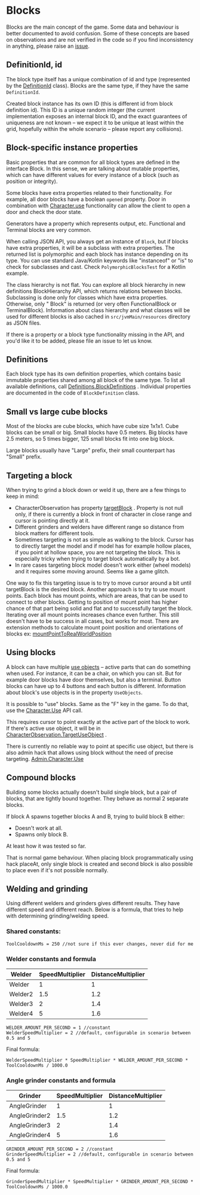 # Blocks

Blocks are the main concept of the game. Some data and behaviour is better documented to avoid confusion. Some of these
concepts are based on observations and are not verified in the code so if you find inconsistency in anything, please raise
an [issue](https://github.com/iv4xr-project/iv4xr-se-plugin/issues/new).

## DefinitionId, id

The block type itself has a unique combination of id and type (represented by
the [DefinitionId](https://iv4xr-project.github.io/iv4xr-se-plugin/space-engineers-api/spaceEngineers.model/-definition-id/index.html)
class). Blocks are the same type, if they have the same `DefinitionId`.

Created block instance has its own ID (this is different id from block definition id). This ID is a unique random
integer (the current implementation exposes an internal block ID, and the exact guarantees of uniqueness are not known –
we expect it to be unique at least within the grid, hopefully within the whole scenario – please report any collisions).

## Block-specific instance properties

Basic properties that are common for all block types are defined in the interface Block. In this sense, we are talking
about mutable properties, which can have different values for every instance of a block (such as position or integrity).

Some blocks have extra properties related to their functionality. For example, all door blocks have a boolean `opened`
property. Door in combination
with [Character.use](https://iv4xr-project.github.io/iv4xr-se-plugin/space-engineers-api/spaceEngineers.controller/-character/use.html)
functionality can allow the client to open a door and check the door state.

Generators have a property which represents output, etc. Functional and Terminal blocks are very common.

When calling JSON API, you always get an instance of `Block`, but if blocks have extra properties, it will be a subclass
with extra properties. The returned list is polymorphic and each block has instance depending on its type. You can use
standard Java/Kotlin keywords like "instanceof" or "is" to check for subclasses and cast. Check `PolymorphicBlocksTest`
for a Kotlin example.

The class hierarchy is not flat. You can explore all block hierarchy in new definitions BlockHierarchy API, which
returns relations between blocks. Subclassing is done only for classes which have extra properties. Otherwise, only "
Block" is returned (or very often FunctionalBlock or TerminalBlock). Information about class hierarchy and what classes
will be used for different blocks is also cached in `src/jvmMain/resources` directory as JSON files.

If there is a property or a block type functionality missing in the API, and you'd like it to be added, please file an
issue to let us know.

## Definitions

Each block type has its own definition properties, which contains basic immutable properties shared among all block of
the same type. To list all available definitions,
call [Definitions.BlockDefinitions](https://iv4xr-project.github.io/iv4xr-se-plugin/space-engineers-api/spaceEngineers.controller/-definitions/block-definitions.html)
. Individual properties are documented in the code of `BlockDefinition` class.

## Small vs large cube blocks

Most of the blocks are cube blocks, which have cube size 1x1x1. Cube blocks can be small or big. Small blocks have 0.5
meters. Big blocks have 2.5 meters, so 5 times bigger, 125 small blocks fit into one big block.

Large blocks usually have "Large" prefix, their small counterpart has "Small" prefix.

## Targeting a block

When trying to grind a block down or weld it up, there are a few things to keep in mind:

- CharacterObservation has
  property [targetBlock](https://iv4xr-project.github.io/iv4xr-se-plugin/space-engineers-api/spaceEngineers.model/-character-observation/target-block.html)
  . Property is not null only, if there is currently a block in front of character in close range and cursor is pointing
  directly at it.
- Different grinders and welders have different range so distance from block matters for different tools.
- Sometimes targeting is not as simple as walking to the block. Cursor has to directly target the model and if model has
  for example hollow places, if you point at hollow space, you are not targeting the block. This is especially tricky
  when trying to target block automatically by a bot.
- In rare cases targeting block model doesn't work either (wheel models) and it requires some moving around. Seems like
  a game glitch.

One way to fix this targeting issue is to try to move cursor around a bit until targetBlock is the desired block.
Another approach is to try to use mount points. Each block has mount points, which are areas, that can be used to
connect to other blocks. Getting to position of mount point has higher chance of that part being solid and flat and to
successfully target the block. Iterating over all mount points increases chance even further. This still doesn't have to
be success in all cases, but works for most. There are extension methods to calculate mount point position and
orientations of blocks
ex: [mountPointToRealWorldPosition](https://iv4xr-project.github.io/iv4xr-se-plugin/space-engineers-api/spaceEngineers.model.extensions/mount-point-to-real-world-position.html)

## Using blocks

A block can have
multiple [use objects](https://iv4xr-project.github.io/iv4xr-se-plugin/space-engineers-api/spaceEngineers.model/-block/use-objects.html)
– active parts that can do something when used. For instance, it can be a chair, on which you can sit. But for example
door blocks have door themselves, but also a terminal. Button blocks can have up to 4 buttons and each button is
different. Information about block's use objects is in the property `UseObjects`.

It is possible to "use" blocks. Same as the "F" key in the game. To do that, use
the [Character.Use](https://iv4xr-project.github.io/iv4xr-se-plugin/space-engineers-api/spaceEngineers.controller/-character/use.html)
API call.

This requires cursor to point exactly at the active part of the block to work. If there's active use object, it will be
in [CharacterObservation.TargetUseObject](https://iv4xr-project.github.io/iv4xr-se-plugin/space-engineers-api/spaceEngineers.model/-character-observation/target-use-object.html)
.

There is currently no reliable way to point at specific use object, but there is also admin hack that allows using block
without the need of precise targeting.
[Admin.Character.Use](https://iv4xr-project.github.io/iv4xr-se-plugin/space-engineers-api/spaceEngineers.controller/-character-admin/use.html)

## Compound blocks

Building some blocks actually doesn't build single block, but a pair of blocks, that are tightly bound together. They
behave as normal 2 separate blocks.

If block A spawns together blocks A and B, trying to build block B either:

- Doesn't work at all.
- Spawns only block B.

At least how it was tested so far.

That is normal game behaviour. When placing block programmatically using hack placeAt, only single block is created and
second block is also possible to place even if it's not possible normally.

## Welding and grinding

Using different welders and grinders gives different results. They have different speed and different reach. Below is a
formula, that tries to help with determining grinding/welding speed.

### Shared constants:

```
ToolCooldownMs = 250 //not sure if this ever changes, never did for me
```

### Welder constants and formula

| Welder | SpeedMultiplier | DistanceMultiplier|
| --- | --- | --- |
| Welder  | 1   | 1   |
| Welder2 | 1.5 | 1.2 |
| Welder3 | 2   | 1.4 |
| Welder4 | 5   | 1.6 |

```
WELDER_AMOUNT_PER_SECOND = 1 //constant
WelderSpeedMultiplier = 2 //default, configurable in scenario between 0.5 and 5
```

Final formula:

```
WelderSpeedMultiplier * SpeedMultiplier * WELDER_AMOUNT_PER_SECOND * ToolCooldownMs / 1000.0
```

### Angle grinder constants and formula

| Grinder | SpeedMultiplier | DistanceMultiplier|
| --- | --- | --- |
| AngleGrinder  | 1   | 1   |
| AngleGrinder2 | 1.5 | 1.2 |
| AngleGrinder3 | 2   | 1.4 |
| AngleGrinder4 | 5   | 1.6 |

```
GRINDER_AMOUNT_PER_SECOND = 2 //constant
GrinderSpeedMultiplier = 2 //default, configurable in scenario between 0.5 and 5
```

Final formula:

```
GrinderSpeedMultiplier * SpeedMultiplier * GRINDER_AMOUNT_PER_SECOND * ToolCooldownMs / 1000.0
```
